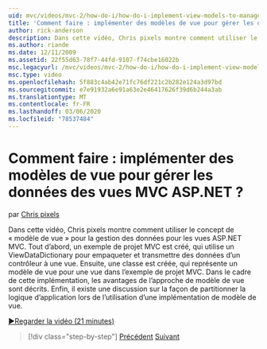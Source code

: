 ```yaml
---
uid: mvc/videos/mvc-2/how-do-i/how-do-i-implement-view-models-to-manage-data-for-aspnet-mvc-views
title: 'Comment faire : implémenter des modèles de vue pour gérer les données des vues MVC ASP.NET ? | Microsoft Docs'
author: rick-anderson
description: Dans cette vidéo, Chris pixels montre comment utiliser le concept d’un modèle de vue &quot;&quot; pour la gestion des données pour les vues MVC ASP.NET. Tout d’abord, un exemple de projet MVC est cré...
ms.author: riande
ms.date: 12/11/2009
ms.assetid: 22f55d63-78f7-44fd-9107-f74cbe16022b
msc.legacyurl: /mvc/videos/mvc-2/how-do-i/how-do-i-implement-view-models-to-manage-data-for-aspnet-mvc-views
msc.type: video
ms.openlocfilehash: 5f883c4ab42e71fc76df221c2b282e124a3d97bd
ms.sourcegitcommit: e7e91932a6e91a63e2e46417626f39d6b244a3ab
ms.translationtype: MT
ms.contentlocale: fr-FR
ms.lasthandoff: 03/06/2020
ms.locfileid: "78537484"
---
```

# <a name="how-do-i-implement-view--models-to-manage-data-for-aspnet-mvc-views"></a>Comment faire : implémenter des modèles de vue pour gérer les données des vues MVC ASP.NET ?

par [Chris pixels](https://twitter.com/chrispels)

Dans cette vidéo, Chris pixels montre comment utiliser le concept de « modèle de vue » pour la gestion des données pour les vues ASP.NET MVC. Tout d’abord, un exemple de projet MVC est créé, qui utilise un ViewDataDictionary pour empaqueter et transmettre des données d’un contrôleur à une vue. Ensuite, une classe est créée, qui représente un modèle de vue pour une vue dans l’exemple de projet MVC. Dans le cadre de cette implémentation, les avantages de l’approche de modèle de vue sont décrits. Enfin, il existe une discussion sur la façon de partitionner la logique d’application lors de l’utilisation d’une implémentation de modèle de vue.

[&#9654;Regarder la vidéo (21 minutes)](https://channel9.msdn.com/Blogs/ASP-NET-Site-Videos/how-do-i-implement-view-models-to-manage-data-for-aspnet-mvc-views)

> [!div class="step-by-step"]
> [Précédent](how-do-i-work-with-data-in-aspnet-mvc-partial-views.md)
> [Suivant](how-do-i-create-a-custom-html-helper-for-an-mvc-application.md)
